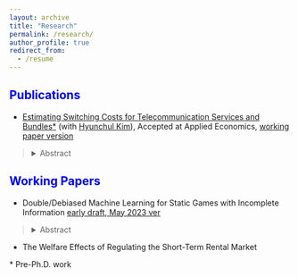 ```yaml
---
layout: archive
title: "Research"
permalink: /research/
author_profile: true
redirect_from:
  - /resume
---
```

 
<span style="color:blue">Publications</span>
---

- [Estimating Switching Costs for Telecommunication Services and Bundles*](https://www.tandfonline.com/doi/full/10.1080/00036846.2022.2030046) (with [Hyunchul Kim](https://hyunkimecon.github.io/)), Accepted at Applied Economics, [working paper version](https://papers.ssrn.com/sol3/papers.cfm?abstract_id=3787321)

> <details><summary>Abstract</summary>  We develop a consumer level demand model of telecommunications and broadcasting services taking into account the exhaustive set of alternatives available to consumers, including bundled services. We then estimate the switching costs associated with bundling. Previous studies are confined to choices of only one or two services, rather than addressing inter-relationships among different services made possible through bundling. We find that our approach improves the accuracy of switching cost estimates compared with when the choice sets are restricted in demand models. Our results also indicate that switching costs incurred with bundling are substantial, making up approximately 65% of monthly service costs. </details>


<span style="color:blue">Working Papers</span>
---

-  Double/Debiased Machine Learning for Static Games with Incomplete Information [early draft, May 2023 ver](https://papers.ssrn.com/sol3/papers.cfm?abstract_id=4377695)

> <details><summary>Abstract</summary>  This paper introduces estimation and inference methods for static games with incomplete information, utilizing modern machine learning techniques. Traditional two-step methods, as discussed in Bajari et al. (2010), are limited to low-dimensional covariates relative to the sample size N. In the case of high-dimensional data, machine learning estimators are commonly employed to recover the first-stage nuisance parameters η, which represent the rival’s action probabilities. However, the use of these prevalent methods can unintentionally introduce biases into the structural parameter of interest, θ0, due to regularization and overfitting challenges. To address these biases, the proposed estimator leverages Neyman orthogonal moments and a cross-fitting algorithm. This allows researchers to utilize machine learning methods such as Lasso, Random Forest, or Neural Networks to estimate the first-stage nuisance parameters. Consequently, the resulting estimates of the structural parameters of interest are √N -consistent and asymptotically normal. Monte Carlo experiments demonstrate that without correcting the moment condition, the nuisance parameters estimated from machine learning estimators can cause substantial downward biases (towards zero) in the estimates of θ0. In contrast, the proposed estimator based on orthogonal moments effectively mitigates these biases, leading to unbiased estimates centered around the true value.

- The Welfare Effects of Regulating the Short-Term Rental Market
 

\* Pre-Ph.D. work

